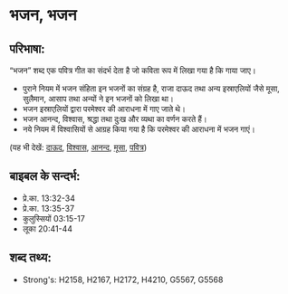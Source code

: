 # भजन, भजन #

## परिभाषा: ##

“भजन” शब्द एक पवित्र गीत का संदर्भ देता है जो कविता रूप में लिखा गया है कि गाया जाए।

* पुराने नियम में भजन संहिता इन भजनों का संग्रह है, राजा दाऊद तथा अन्य इस्राएलियों जैसे मूसा, सुलैमान, आसाप तथा अन्यों ने इन भजनों को लिखा था।
* भजन इस्राएलियों द्वारा परमेश्वर की आराधना में गाए जाते थे।
* भजन आनन्द, विश्वास, श्रद्धा तथा दुःख और व्यथा का वर्णन करते हैं।
* नये नियम में विश्वासियों से आग्रह किया गया है कि परमेश्वर की आराधना में भजन गाएं।

(यह भी देखें: [दाऊद](../david.md), [विश्वास](../faith.md), [आनन्द](../joy.md), [मूसा](../moses.md), [पवित्र](../sacred.md))

## बाइबल के सन्दर्भ: ##

* प्रे.का. 13:32-34
* प्रे.का. 13:35-37
* कुलुस्सियों 03:15-17
* लूका 20:41-44

## शब्द तथ्य: ##

* Strong's: H2158, H2167, H2172, H4210, G5567, G5568
